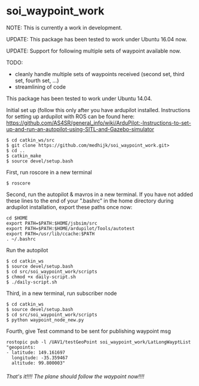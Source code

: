 # soi_waypoint_work
NOTE: This is currently a work in development.

UPDATE: This package has been tested to work under Ubuntu 16.04 now.

UPDATE: Support for following multiple sets of waypoint available now.

TODO:
* cleanly handle multiple sets of waypoints received (second set, third set, fourth set, ...)
* streamlining of code

This package has been tested to work under Ubuntu 14.04.

Initial set up (follow this only after you have ardupilot installed. Instructions for setting up ardupilot with ROS can be found here: https://github.com/AS4SR/general_info/wiki/ArduPilot:-Instructions-to-set-up-and-run-an-autopilot-using-SITL-and-Gazebo-simulator 

```
$ cd catkin_ws/src
$ git clone https://github.com/medhijk/soi_waypoint_work.git>
$ cd ..
$ catkin_make
$ source devel/setup.bash
```

First, run roscore in a new terminal
```
$ roscore
```

Second, run the autopilot & mavros in a new terminal.
If you have not added these lines to the end of your ”.bashrc” in the home directory during ardupilot installation, export these paths once now:
```
cd $HOME
export PATH=$PATH:$HOME/jsbsim/src
export PATH=$PATH:$HOME/ardupilot/Tools/autotest
export PATH=/usr/lib/ccache:$PATH
. ~/.bashrc
```
Run the autopilot
```
$ cd catkin_ws
$ source devel/setup.bash
$ cd src/soi_waypoint_work/scripts
$ chmod +x daily-script.sh
$ ./daily-script.sh
```

Third, in a new terminal, run subscriber node
```
$ cd catkin_ws
$ source devel/setup.bash
$ cd src/soi_waypoint_work/scripts
$ python waypoint_node_new.py
```

Fourth, give Test command to be sent for publishing waypoint msg
```
rostopic pub -l /UAV1/testGeoPoint soi_waypoint_work/LatLongWayptList "geopoints:
- latitude: 149.161697
  longitude: -35.359467
  altitude: 99.800003"
```
###### That's it!!!! The plane should follow the waypoint now!!!! ######
